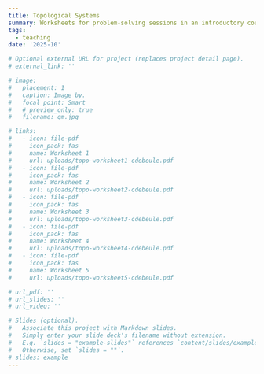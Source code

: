 ```yaml
---
title: Topological Systems
summary: Worksheets for problem-solving sessions in an introductory course on topological systems, including topological insulators, Majorana bound states, and the abelian toric code. Work in progress.
tags:
  - teaching
date: '2025-10'

# Optional external URL for project (replaces project detail page).
# external_link: ''

# image:
#   placement: 1
#   caption: Image by.
#   focal_point: Smart
#   # preview_only: true
#   filename: qm.jpg

# links:
#   - icon: file-pdf
#     icon_pack: fas
#     name: Worksheet 1
#     url: uploads/topo-worksheet1-cdebeule.pdf
#   - icon: file-pdf
#     icon_pack: fas
#     name: Worksheet 2
#     url: uploads/topo-worksheet2-cdebeule.pdf
#   - icon: file-pdf
#     icon_pack: fas
#     name: Worksheet 3
#     url: uploads/topo-worksheet3-cdebeule.pdf
#   - icon: file-pdf
#     icon_pack: fas
#     name: Worksheet 4
#     url: uploads/topo-worksheet4-cdebeule.pdf
#   - icon: file-pdf
#     icon_pack: fas
#     name: Worksheet 5
#     url: uploads/topo-worksheet5-cdebeule.pdf

# url_pdf: ''
# url_slides: ''
# url_video: ''

# Slides (optional).
#   Associate this project with Markdown slides.
#   Simply enter your slide deck's filename without extension.
#   E.g. `slides = "example-slides"` references `content/slides/example-slides.md`.
#   Otherwise, set `slides = ""`.
# slides: example
---
```

